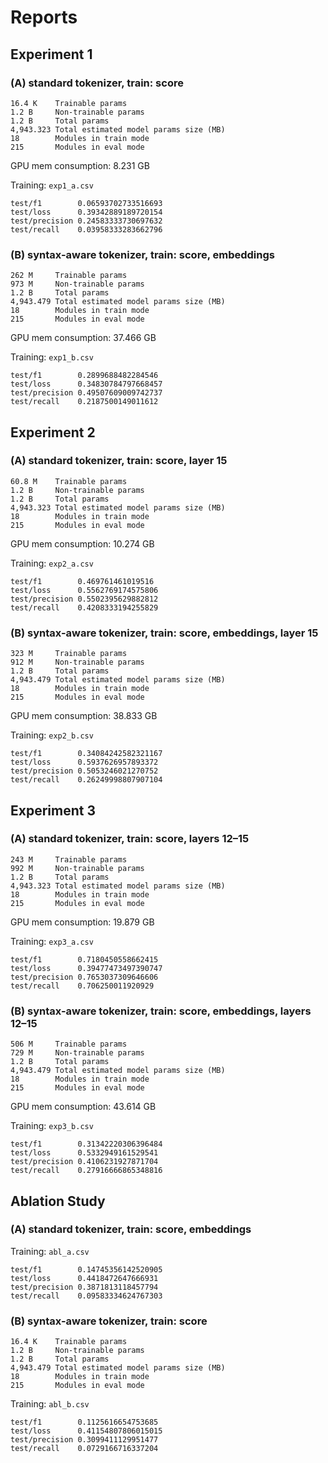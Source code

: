 # Reports

## Experiment 1

### (A) standard tokenizer, train: score

```
16.4 K    Trainable params
1.2 B     Non-trainable params
1.2 B     Total params
4,943.323 Total estimated model params size (MB)
18        Modules in train mode
215       Modules in eval mode
```
GPU mem consumption: 8.231 GB

Training: `exp1_a.csv`

```
test/f1        0.06593702733516693
test/loss      0.39342889189720154
test/precision 0.24583333730697632
test/recall    0.03958333283662796
```

### (B) syntax-aware tokenizer, train: score, embeddings

```
262 M     Trainable params
973 M     Non-trainable params
1.2 B     Total params
4,943.479 Total estimated model params size (MB)
18        Modules in train mode
215       Modules in eval mode
```

GPU mem consumption: 37.466 GB

Training: `exp1_b.csv`

```
test/f1        0.2899688482284546
test/loss      0.34830784797668457
test/precision 0.49507609009742737
test/recall    0.2187500149011612
```

## Experiment 2

### (A) standard tokenizer, train: score, layer 15

```
60.8 M    Trainable params
1.2 B     Non-trainable params
1.2 B     Total params
4,943.323 Total estimated model params size (MB)
18        Modules in train mode
215       Modules in eval mode
```
GPU mem consumption: 10.274 GB

Training: `exp2_a.csv`

```
test/f1        0.469761461019516
test/loss      0.5562769174575806
test/precision 0.5502395629882812
test/recall    0.4208333194255829
```

### (B) syntax-aware tokenizer, train: score, embeddings, layer 15

```
323 M     Trainable params
912 M     Non-trainable params
1.2 B     Total params
4,943.479 Total estimated model params size (MB)
18        Modules in train mode
215       Modules in eval mode
```

GPU mem consumption: 38.833 GB

Training: `exp2_b.csv`

```
test/f1        0.34084242582321167
test/loss      0.5937626957893372
test/precision 0.5053246021270752
test/recall    0.26249998807907104
```

## Experiment 3

### (A) standard tokenizer, train: score, layers 12–15

```
243 M     Trainable params
992 M     Non-trainable params
1.2 B     Total params
4,943.323 Total estimated model params size (MB)
18        Modules in train mode
215       Modules in eval mode
```

GPU mem consumption: 19.879 GB

Training: `exp3_a.csv`

```
test/f1        0.7180450558662415
test/loss      0.39477473497390747
test/precision 0.7653037309646606
test/recall    0.706250011920929
```

### (B) syntax-aware tokenizer, train: score, embeddings, layers 12–15

```
506 M     Trainable params
729 M     Non-trainable params
1.2 B     Total params
4,943.479 Total estimated model params size (MB)
18        Modules in train mode
215       Modules in eval mode
```

GPU mem consumption: 43.614 GB

Training: `exp3_b.csv`

```
test/f1        0.31342220306396484
test/loss      0.5332949161529541
test/precision 0.4106231927871704
test/recall    0.27916666865348816
```

## Ablation Study

### (A) standard tokenizer, train: score, embeddings

Training: `abl_a.csv`

```
test/f1        0.14745356142520905
test/loss      0.4418472647666931
test/precision 0.3871813118457794
test/recall    0.09583334624767303
```

### (B) syntax-aware tokenizer, train: score

```
16.4 K    Trainable params
1.2 B     Non-trainable params
1.2 B     Total params
4,943.479 Total estimated model params size (MB)
18        Modules in train mode
215       Modules in eval mode
```

Training: `abl_b.csv`

```
test/f1        0.1125616654753685
test/loss      0.41154807806015015
test/precision 0.3099411129951477
test/recall    0.0729166716337204
```
